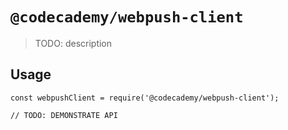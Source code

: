 # `@codecademy/webpush-client`

> TODO: description

## Usage

```
const webpushClient = require('@codecademy/webpush-client');

// TODO: DEMONSTRATE API
```
